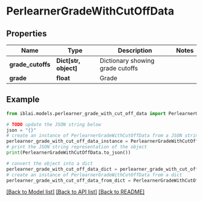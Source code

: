 # PerlearnerGradeWithCutOffData


## Properties

Name | Type | Description | Notes
------------ | ------------- | ------------- | -------------
**grade_cutoffs** | **Dict[str, object]** | Dictionary showing grade cutoffs | 
**grade** | **float** | Grade | 

## Example

```python
from iblai.models.perlearner_grade_with_cut_off_data import PerlearnerGradeWithCutOffData

# TODO update the JSON string below
json = "{}"
# create an instance of PerlearnerGradeWithCutOffData from a JSON string
perlearner_grade_with_cut_off_data_instance = PerlearnerGradeWithCutOffData.from_json(json)
# print the JSON string representation of the object
print(PerlearnerGradeWithCutOffData.to_json())

# convert the object into a dict
perlearner_grade_with_cut_off_data_dict = perlearner_grade_with_cut_off_data_instance.to_dict()
# create an instance of PerlearnerGradeWithCutOffData from a dict
perlearner_grade_with_cut_off_data_from_dict = PerlearnerGradeWithCutOffData.from_dict(perlearner_grade_with_cut_off_data_dict)
```
[[Back to Model list]](../README.md#documentation-for-models) [[Back to API list]](../README.md#documentation-for-api-endpoints) [[Back to README]](../README.md)



